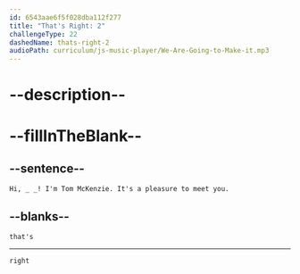 ```yaml
---
id: 6543aae6f5f028dba112f277
title: "That's Right: 2"
challengeType: 22
dashedName: thats-right-2
audioPath: curriculum/js-music-player/We-Are-Going-to-Make-it.mp3
---
```


# --description--

# --fillInTheBlank--

## --sentence--

`Hi, _ _! I'm Tom McKenzie. It's a pleasure to meet you.`

## --blanks--

`that's`

---

`right`
